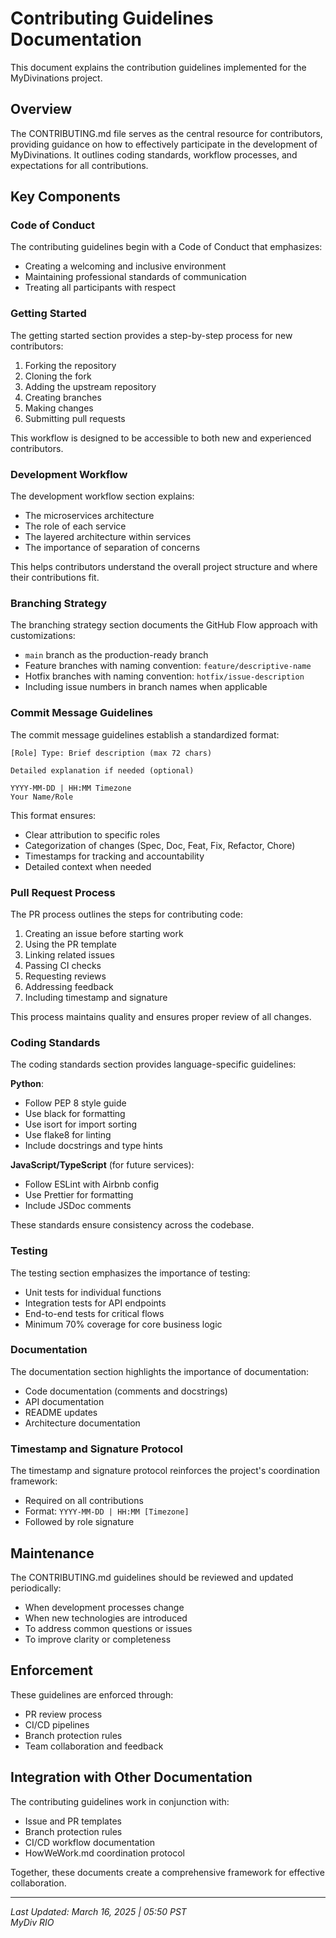 # Contributing Guidelines Documentation

This document explains the contribution guidelines implemented for the MyDivinations project.

## Overview

The CONTRIBUTING.md file serves as the central resource for contributors, providing guidance on how to effectively participate in the development of MyDivinations. It outlines coding standards, workflow processes, and expectations for all contributions.

## Key Components

### Code of Conduct

The contributing guidelines begin with a Code of Conduct that emphasizes:
- Creating a welcoming and inclusive environment
- Maintaining professional standards of communication
- Treating all participants with respect

### Getting Started

The getting started section provides a step-by-step process for new contributors:
1. Forking the repository
2. Cloning the fork
3. Adding the upstream repository
4. Creating branches
5. Making changes
6. Submitting pull requests

This workflow is designed to be accessible to both new and experienced contributors.

### Development Workflow

The development workflow section explains:
- The microservices architecture
- The role of each service
- The layered architecture within services
- The importance of separation of concerns

This helps contributors understand the overall project structure and where their contributions fit.

### Branching Strategy

The branching strategy section documents the GitHub Flow approach with customizations:
- `main` branch as the production-ready branch
- Feature branches with naming convention: `feature/descriptive-name`
- Hotfix branches with naming convention: `hotfix/issue-description`
- Including issue numbers in branch names when applicable

### Commit Message Guidelines

The commit message guidelines establish a standardized format:
```
[Role] Type: Brief description (max 72 chars)

Detailed explanation if needed (optional)

YYYY-MM-DD | HH:MM Timezone
Your Name/Role
```

This format ensures:
- Clear attribution to specific roles
- Categorization of changes (Spec, Doc, Feat, Fix, Refactor, Chore)
- Timestamps for tracking and accountability
- Detailed context when needed

### Pull Request Process

The PR process outlines the steps for contributing code:
1. Creating an issue before starting work
2. Using the PR template
3. Linking related issues
4. Passing CI checks
5. Requesting reviews
6. Addressing feedback
7. Including timestamp and signature

This process maintains quality and ensures proper review of all changes.

### Coding Standards

The coding standards section provides language-specific guidelines:

**Python**:
- Follow PEP 8 style guide
- Use black for formatting
- Use isort for import sorting
- Use flake8 for linting
- Include docstrings and type hints

**JavaScript/TypeScript** (for future services):
- Follow ESLint with Airbnb config
- Use Prettier for formatting
- Include JSDoc comments

These standards ensure consistency across the codebase.

### Testing

The testing section emphasizes the importance of testing:
- Unit tests for individual functions
- Integration tests for API endpoints
- End-to-end tests for critical flows
- Minimum 70% coverage for core business logic

### Documentation

The documentation section highlights the importance of documentation:
- Code documentation (comments and docstrings)
- API documentation
- README updates
- Architecture documentation

### Timestamp and Signature Protocol

The timestamp and signature protocol reinforces the project's coordination framework:
- Required on all contributions
- Format: `YYYY-MM-DD | HH:MM [Timezone]`
- Followed by role signature

## Maintenance

The CONTRIBUTING.md guidelines should be reviewed and updated periodically:
- When development processes change
- When new technologies are introduced
- To address common questions or issues
- To improve clarity or completeness

## Enforcement

These guidelines are enforced through:
- PR review process
- CI/CD pipelines
- Branch protection rules
- Team collaboration and feedback

## Integration with Other Documentation

The contributing guidelines work in conjunction with:
- Issue and PR templates
- Branch protection rules
- CI/CD workflow documentation
- HowWeWork.md coordination protocol

Together, these documents create a comprehensive framework for effective collaboration.

---

*Last Updated: March 16, 2025 | 05:50 PST*  
*MyDiv RIO*